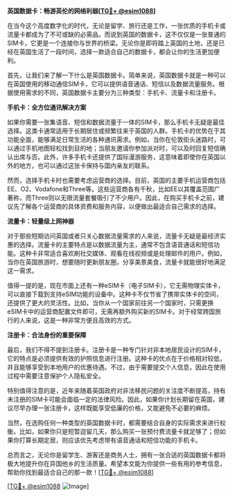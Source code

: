 **英国数据卡：畅游英伦的网络利器[[TG💪+ @esim1088](https://t.me/s/esim1088)]**

在当今这个高度数字化的时代，无论是留学、旅行还是工作，一张优质的手机卡或流量卡都成为了不可或缺的必需品。而说到英国的数据卡，这不仅仅是一张普通的SIM卡，它更是一个连接你与世界的桥梁。无论你是即将踏上英国的土地，还是已经在英国生活了一段时间，选择一款适合自己的数据卡，都会让你的生活更加便利。

首先，让我们来了解一下什么是英国数据卡。简单来说，英国数据卡就是一种可以在英国使用的移动通信SIM卡，它可以提供语音通话、短信以及数据流量服务。根据使用需求的不同，英国数据卡主要分为三种类型：手机卡、流量卡和注册卡。

**手机卡：全方位通讯解决方案**

如果你需要一张集语音、短信和数据流量于一体的SIM卡，那么手机卡无疑是最佳选择。这类卡通常适用于长期居住或频繁往来于英国的人群。手机卡的优势在于其功能全面，能够满足日常生活的各种通讯需求。例如，当你在伦敦街头迷路时，可以通过手机地图轻松找到目的地；当朋友邀请你参加派对时，可以及时回复短信确认出席与否。此外，许多手机卡还提供了国际漫游服务，这意味着即使你在英国以外的地方，也可以通过这张卡保持与国内亲友的联系。

然而，选择手机卡时也需要考虑运营商的选择。目前，英国的主要手机运营商包括EE、O2、Vodafone和Three等。这些运营商各有千秋，比如EE以其覆盖范围广著称，而Three则以无限流量套餐吸引了不少用户。因此，在购买手机卡之前，建议先了解各个运营商的具体资费和服务内容，以便做出最适合自己需求的选择。

**流量卡：轻量级上网神器**

对于那些短期访问英国或者只关心数据流量需求的人来说，流量卡无疑是最经济实惠的选择。流量卡的主要特点是以数据流量为主，通常不包含语音通话和短信功能。这种卡非常适合喜欢刷社交媒体、观看在线视频或是处理邮件的用户。例如，当你在英国旅游时，想要随时更新朋友圈，分享美景美食，流量卡就能很好地满足这一需求。

值得一提的是，现在市面上还有一种eSIM卡（电子SIM卡），它无需物理实体卡，可以直接下载到支持eSIM功能的设备中。这种卡不仅节省了携带实体卡的空间，还提供了更大的灵活性。比如，当你从一个国家前往另一个国家时，只需更换eSIM卡中的运营商配置文件即可，无需再额外购买新的SIM卡。对于经常跨国旅行的人来说，这是一种非常方便且高效的方式。

**注册卡：合法身份的重要保障**

最后，我们不得不提到注册卡。注册卡是一种专门针对非本地居民设计的SIM卡，它的特点是必须提供有效的护照信息进行注册。这种卡的优点在于价格相对较低，并且能够享受到本地用户的优惠待遇。不过，由于需要提交个人信息，因此在使用过程中需要注意保护个人隐私安全。

特别值得注意的是，近年来随着英国政府对非法移民问题的关注度不断提高，持有未注册的SIM卡可能会面临一定的法律风险。因此，如果你计划长期留在英国，建议尽早办理一张注册卡，这样既能享受低廉的价格，又能避免不必要的麻烦。

当然，在选购任何一种类型的英国数据卡时，都需要结合自身的实际需求来进行权衡。比如，如果你只是短暂逗留几天，那么购买一张预付费流量卡就足够了；但如果你打算长期定居，则应该优先考虑带有语音通话和短信功能的手机卡。

总而言之，无论你是留学生、游客还是商务人士，拥有一张合适的英国数据卡都将极大地提升你在异国他乡的生活质量。希望本文能为你提供一些有用的参考信息，帮助你找到最适合自己的那一款！[[TG💪+ @esim1088](https://t.me/s/esim1088)]

[[TG💪+ @esim1088](https://t.me/s/esim1088) ![Image](https://i.postimg.cc/4NQfJmqS/Snipaste-2025-05-13-00-14-12.png)]